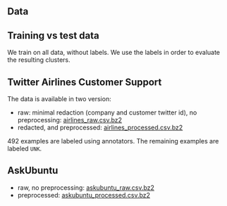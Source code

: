 Data
----

Training vs test data
---------------------

We train on all data, without labels. We use the labels in order to evaluate the resulting clusters.

Twitter Airlines Customer Support
---------------------------------

The data is available in two version:

- raw: minimal redaction (company and customer twitter id), no preprocessing: [airlines_raw.csv.bz2](airlines_raw.csv.bz2)
- redacted, and preprocessed:  [airlines_processed.csv.bz2](airlines_processed.csv.bz2)

492 examples are labeled using annotators. The remaining examples are labeled `UNK`.

AskUbuntu
---------

- raw, no preprocessing: [askubuntu_raw.csv.bz2](askubuntu_raw.csv.bz2)
- preprocessed: [askubuntu_processed.csv.bz2](askubuntu_processed.csv.bz2)
